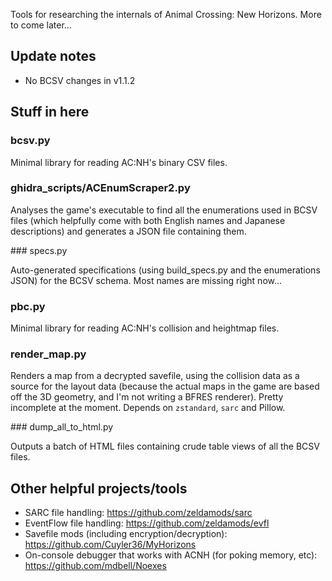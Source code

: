 Tools for researching the internals of Animal Crossing: New Horizons. More to come later...

## Update notes

- No BCSV changes in v1.1.2

## Stuff in here

### bcsv.py

Minimal library for reading AC:NH's binary CSV files.

### ghidra_scripts/ACEnumScraper2.py

Analyses the game's executable to find all the enumerations used in BCSV files (which helpfully come with both English names and Japanese descriptions) and generates a JSON file containing them.

### specs.py

Auto-generated specifications (using build_specs.py and the enumerations JSON) for the BCSV schema. Most names are missing right now...

### pbc.py

Minimal library for reading AC:NH's collision and heightmap files.

### render_map.py

Renders a map from a decrypted savefile, using the collision data as a source for the layout data (because the actual maps in the game are based off the 3D geometry, and I'm not writing a BFRES renderer). Pretty incomplete at the moment. Depends on `zstandard`, `sarc` and Pillow.

### dump_all_to_html.py

Outputs a batch of HTML files containing crude table views of all the BCSV files.

## Other helpful projects/tools

- SARC file handling: https://github.com/zeldamods/sarc
- EventFlow file handling: https://github.com/zeldamods/evfl
- Savefile mods (including encryption/decryption): https://github.com/Cuyler36/MyHorizons
- On-console debugger that works with ACNH (for poking memory, etc): https://github.com/mdbell/Noexes
